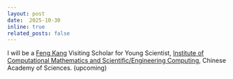 ```yaml
---
layout: post
date:  2025-10-30
inline: true
related_posts: false
---
```


I will be a [Feng Kang](https://lsec.cc.ac.cn/~yyx/fk.html) Visiting Scholar for Young Scientist, [Institute of Computational Mathematics and Scientific/Engineering Computing](https://www.cc.ac.cn/en/), Chinese Academy of Sciences. (upcoming)